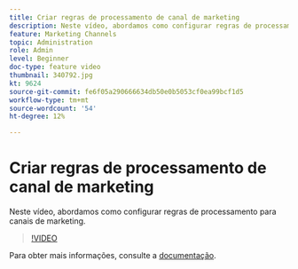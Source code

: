 ```yaml
---
title: Criar regras de processamento de canal de marketing
description: Neste vídeo, abordamos como configurar regras de processamento para canais de marketing.
feature: Marketing Channels
topic: Administration
role: Admin
level: Beginner
doc-type: feature video
thumbnail: 340792.jpg
kt: 9624
source-git-commit: fe6f05a290666634db50e0b5053cf0ea99bcf1d5
workflow-type: tm+mt
source-wordcount: '54'
ht-degree: 12%

---
```



# Criar regras de processamento de canal de marketing

Neste vídeo, abordamos como configurar regras de processamento para canais de marketing.

>[!VIDEO](https://video.tv.adobe.com/v/340792/?quality=12&learn=on)

Para obter mais informações, consulte a [documentação](https://experienceleague.adobe.com/docs/analytics/components/marketing-channels/c-rules.html?lang=en).
